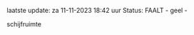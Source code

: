 laatste update: 
za 11-11-2023 18:42   uur 
Status: FAALT - geel - 
<div class="service Y">schijfruimte</div>